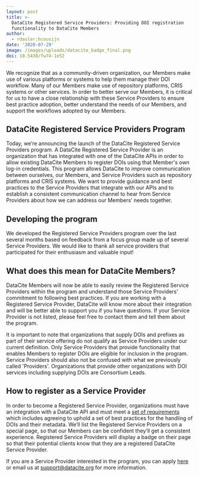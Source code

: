 ```yaml
---
layout: post
title: >-
  DataCite Registered Service Providers: Providing DOI registration
  functionality to DataCite Members
author:
  - rdasler;hcousijn
date: '2020-07-29'
image: /images/uploads/datacite_badge_final.png
doi: 10.5438/fw74-1e52
---
```

We recognize that as a community-driven organization, our Members make use of various platforms or systems to help them manage their DOI workflow. Many of our Members make use of repository platforms, CRIS systems or other services. In order to better serve our Members, it is critical for us to have a close relationship with these Service Providers to ensure best practice adoption, better understand the needs of our Members, and support the workflows adopted by our Members.

## DataCite Registered Service Providers Program

Today, we’re announcing the launch of the DataCite Registered Service Providers program. A DataCite Registered Service Provider is an organization that has integrated with one of the DataCite APIs in order to allow existing DataCite Members to register DOIs using that Member's own log-in credentials. This program allows DataCite to improve communication between ourselves, our Members, and Service Providers such as repository platforms and CRIS systems. We want to provide guidance and best practices to the Service Providers that integrate with our APIs and to establish a consistent communication channel to hear from Service Providers about how we can address our Members’ needs together. 

## Developing the program

We developed the Registered Service Providers program over the last several months based on feedback from a focus group made up of several Service Providers. We would like to thank all service providers that participated for their enthusiasm and valuable input!

## What does this mean for DataCite Members?

DataCite Members will now be able to easily review the Registered Service Providers within the program and understand those Service Providers’ commitment to following best practices. If you are working with a Registered Service Provider, DataCite will know more about their integration and will be better able to support you if you have questions. If your Service Provider is not listed, please feel free to contact them and tell them about the program.

It is important to note that organizations that supply DOIs and prefixes as part of their service offering do not qualify as Service Providers under our current definition. Only Service Providers that provide functionality that enables Members to register DOIs are eligible for inclusion in the program. Service Providers should also not be confused with what we previously called 'Providers'. Organizations that provide other organizations with DOI services including supplying DOIs are Consortium Leads.

## How to register as a Service Provider

In order to become a Registered Service Provider, organizations must have an integration with a DataCite API and must meet a [set of requirements](https://datacite.org/service-provider-program.html) which includes agreeing to uphold a set of best practices for the handling of DOIs and their metadata. We’ll list the Registered Service Providers on a special page, so that our Members can be confident they’ll get a consistent experience. Registered Service Providers will display a badge on their page so that their potential clients know that they are a registered DataCite Service Provider. 

If you are a Service Provider interested in the program, you can apply [here](https://formstack.io/F45B4) or email us at [support@datacite.org](mailto:support@datacite.org) for more information.
